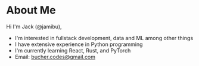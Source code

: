 # About Me
Hi I'm Jack (@jamibu),

- I'm interested in fullstack development, data and ML among other things
- I have extensive experience in Python programming 
- I'm currently learning React, Rust, and PyTorch
- Email: bucher.codes@gmail.com

<!---
jamibu/jamibu is a ✨ special ✨ repository because its `README.md` (this file) appears on your GitHub profile.
You can click the Preview link to take a look at your changes.
--->

